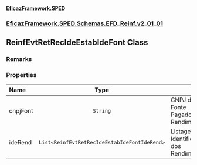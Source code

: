 #### [EficazFramework.SPED](EficazFrameworkSPED.md 'EficazFramework SPED')
### [EficazFramework.SPED.Schemas.EFD_Reinf.v2_01_01](EficazFramework.SPED.Schemas.EFD_Reinf.v2_01_01.md 'EficazFramework.SPED.Schemas.EFD_Reinf.v2_01_01')

## ReinfEvtRetRecIdeEstabIdeFont Class

### Remarks
### Properties

| Name | Type | |
| :--- | :---: | :--- |
| cnpjFont | `String` | CNPJ da Fonte Pagadora do Rendimento |
| ideRend | `List<ReinfEvtRetRecIdeEstabIdeFontIdeRend>` | Listagem de Identificação dos Rendimentos |
